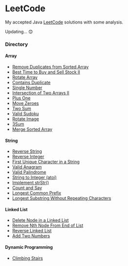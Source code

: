 # LeetCode

My accepted Java [LeetCode](https://leetcode-cn.com/) solutions with some analysis.

Updating... :blush:

### Directory

#### Array

* [Remove Duplicates from Sorted Array](problems/Array/RemoveDuplicatesfromSortedArray)
* [Best Time to Buy and Sell Stock II](problems/Array/BestTimetoBuyandSellStockII)
* [Rotate Array](problems/Array/RotateArray)
* [Contains Duplicate](problems/Array/ContainsDuplicate)
* [Single Number](problems/Array/SingleNumber)
* [Intersection of Two Arrays II](problems/Array/IntersectionofTwoArraysII)
* [Plus One](problems/Array/PlusOne)
* [Move Zeroes](problems/Array/MoveZeroes)
* [Two Sum](problems/Array/TwoSum)
* [Valid Sudoku](problems/Array/ValidSudoku)
* [Rotate Image](problems/Array/RotateImage)
* [3Sum](problems/Array/3Sum)
* [Merge Sorted Array](problems/Array/MergeSortedArray)

#### String

* [Reverse String](problems/String/ReverseString)
* [Reverse Integer](problems/String/ReverseInteger)
* [First Unique Character in a String](problems/String/FirstUniqueCharacterinaString)
* [Valid Anagram](problems/String/ValidAnagram)
* [Valid Palindrome](problems/String/ValidPalindrome)
* [String to Integer (atoi)](problems/String/StringtoInteger)
* [Implement strStr()](problems/String/ImplementstrStr())
* [Count and Say](problems/String/CountandSay)
* [Longest Common Prefix](problems/String/LongestCommonPrefix)
* [Longest Substring Without Repeating Characters](problems/String/LongestSubstringWithoutRepeatingCharacters)

#### Linked List

* [Delete Node in a Linked List](problems/Linked_List/DeleteNodeinaLinkedList)
* [Remove Nth Node From End of List](problems/Linked_List/RemoveNthNodeFromEndofList)
* [Reverse Linked List](problems/Linked_List/ReverseLinkedList)
* [Add Two Numbers](problems/Linked_List/AddTwoNumbers)

#### Dynamic Programming

* [Climbing Stairs](problems/Dynamic_Programming/ClimbStairs)

